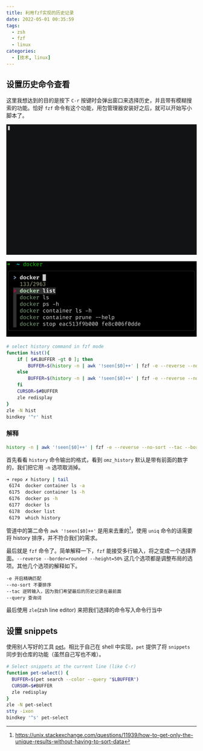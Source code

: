 ```yaml
---
title: 利用fzf实现的历史记录
date: 2022-05-01 00:35:59
tags:
  - zsh
  - fzf
  - linux
categories:
  - [技术, linux]
---
```


## 设置历史命令查看

这里我想达到的目的是按下 `C-r` 按键时会弹出窗口来选择历史，并且带有模糊搜索的功能。恰好 `fzf` 命令有这个功能，用包管理器安装好之后，就可以开始写小脚本了。

![](../image/zsh_history.gif)

<!-- more -->

![](../image/2022-04-30-23-46-22.jpeg)


```bash
# select history command in fzf mode
function hist(){
    if [ $#LBUFFER -gt 0 ]; then
        BUFFER=$(history -n | awk '!seen[$0]++' | fzf -e --reverse --no-sort --tac --border=rounded --height=50% --query $LBUFFER)
    else
        BUFFER=$(history -n | awk '!seen[$0]++' | fzf -e --reverse --no-sort --tac --border=rounded --height=50%)
    fi
    CURSOR=$#BUFFER
    zle redisplay
}
zle -N hist
bindkey '^r' hist
```

### 解释

```bash
history -n | awk '!seen[$0]++' | fzf -e --reverse --no-sort --tac --border=rounded --height=50%
```

首先看看 `history` 命令输出的格式，看到 `omz_history` 默认是带有前面的数字的，我们把它用 `-n` 选项取消掉。

```bash
➜ repo ✗ history | tail
 6174  docker container ls -a
 6175  docker container ls -h
 6176  docker ps -h
 6177  docker ls
 6178  docker list
 6179  which history
```

管道中的第二命令 `awk '!seen[$0]++'` 是用来去重的[^1]，使用 `uniq` 命令的话需要将 history 排序，并不符合我们的需求。

最后就是 `fzf` 命令了。简单解释一下，`fzf` 能接受多行输入，将之变成一个选择界面。`--reverse --border=rounded --height=50%` 这几个选项都是调整布局的选项。其他几个选项的解释如下。

```
-e 开启精确匹配
--no-sort 不要排序
--tac 逆转输入，因为我们希望最后的历史记录在最前面
--query 查询词
```

最后使用 `zle`(zsh line editor) 来把我们选择的命令写入命令行当中

## 设置 snippets

使用别人写好的工具 [pet](https://github.com/knqyf263/pet)。相比于自己在 shell 中实现，`pet` 提供了将 `snippets` 同步到仓库的功能（虽然自己写也不难）。

```bash
# Select snippets at the current line (like C-r)
function pet-select() {
  BUFFER=$(pet search --color --query "$LBUFFER")
  CURSOR=$#BUFFER
  zle redisplay
}
zle -N pet-select
stty -ixon
bindkey '^s' pet-select
```

[^1]: https://unix.stackexchange.com/questions/11939/how-to-get-only-the-unique-results-without-having-to-sort-data
[^2]: https://www.alajmovic.com/posts/recording-terminal-commands-and-generating-gifs/index.html
